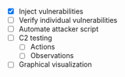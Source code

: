 - [x] Inject vulnerabilities
- [ ] Verify individual vulnerabilities
- [ ] Automate attacker script
- [ ] C2 testing
    - [ ] Actions
    - [ ] Observations
- [ ] Graphical visualization
